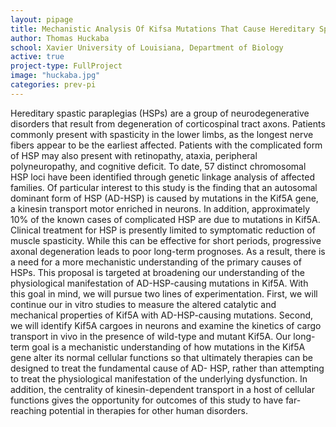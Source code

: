 ```yaml
---
layout: pipage
title: Mechanistic Analysis Of Kifsa Mutations That Cause Hereditary Spastic Paraplegia
author: Thomas Huckaba
school: Xavier University of Louisiana, Department of Biology
active: true
project-type: FullProject
image: "huckaba.jpg"
categories: prev-pi
---
```


<p>Hereditary spastic paraplegias (HSPs) are a group of neurodegenerative disorders that result from degeneration of corticospinal tract axons. Patients commonly present with spasticity in the lower limbs, as the longest nerve fibers appear to be the earliest affected. Patients with the complicated form of HSP may also present with retinopathy, ataxia, peripheral polyneuropathy, and cognitive deficit. To date, 57 distinct chromosomal HSP loci have been identified through genetic linkage analysis of affected families. Of particular interest to this study is the finding that an autosomal dominant form of HSP (AD-HSP) is caused by mutations in the Kif5A gene, a kinesin transport motor enriched in neurons. In addition, approximately 10% of the known cases of complicated HSP are due to mutations in Kif5A. Clinical treatment for HSP is presently limited to symptomatic reduction of muscle spasticity. While this can be effective for short periods, progressive axonal degeneration leads to poor long-term prognoses. As a result, there is a need for a more mechanistic understanding of the primary causes of HSPs. This proposal is targeted at broadening our understanding of the physiological manifestation of AD-HSP-causing mutations in Kif5A. With this goal in mind, we will pursue two lines of experimentation. First, we will continue our in vitro studies to measure the altered catalytic and mechanical properties of Kif5A with AD-HSP-causing mutations. Second, we will identify Kif5A cargoes in neurons and examine the kinetics of cargo transport in vivo in the presence of wild-type and mutant Kif5A. Our long-term goal is a mechanistic understanding of how mutations in the Kif5A gene alter its normal cellular functions so that ultimately therapies can be designed to treat the fundamental cause of AD- HSP, rather than attempting to treat the physiological manifestation of the underlying dysfunction. In addition, the centrality of kinesin-dependent transport in a host of cellular functions gives the opportunity for outcomes of this study to have far-reaching potential in therapies for other human disorders.
  </p>
